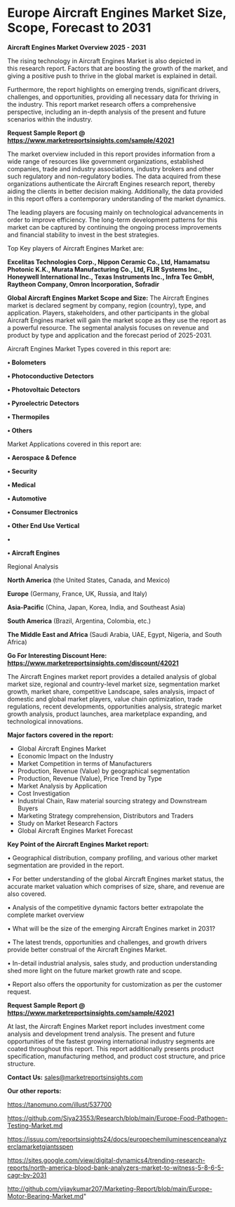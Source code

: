 # Europe Aircraft Engines Market Size, Scope, Forecast to 2031

<Strong> Aircraft Engines Market Overview 2025 - 2031</strong>

The rising technology in Aircraft Engines Market is also depicted in this research report. Factors that are boosting the growth of the market, and giving a positive push to thrive in the global market is explained in detail.

Furthermore, the report highlights on emerging trends, significant drivers, challenges, and opportunities, providing all necessary data for thriving in the industry. This report market research offers a comprehensive perspective, including an in-depth analysis of the present and future scenarios within the industry.

<strong>Request Sample Report @ <a href=https://www.marketreportsinsights.com/sample/42021>https://www.marketreportsinsights.com/sample/42021</a></strong>

The market overview included in this report provides information from a wide range of resources like government organizations, established companies, trade and industry associations, industry brokers and other such regulatory and non-regulatory bodies. The data acquired from these organizations authenticate the Aircraft Engines research report, thereby aiding the clients in better decision making. Additionally, the data provided in this report offers a contemporary understanding of the market dynamics.

The leading players are focusing mainly on technological advancements in order to improve efficiency. The long-term development patterns for this market can be captured by continuing the ongoing process improvements and financial stability to invest in the best strategies.

Top Key players of Aircraft Engines Market are:

<strong>Excelitas Technologies Corp., Nippon Ceramic Co., Ltd, Hamamatsu Photonic K.K., Murata Manufacturing Co., Ltd, FLIR Systems Inc., Honeywell International Inc., Texas Instruments Inc., Infra Tec GmbH, Raytheon Company, Omron Incorporation, Sofradir</strong>

<strong><b>Global Aircraft Engines Market Scope and Size:</b></strong>
The Aircraft Engines market is declared segment by company, region (country), type, and application. Players, stakeholders, and other participants in the global Aircraft Engines market will gain the market scope as they use the report as a powerful resource. The segmental analysis focuses on revenue and product by type and application and the forecast period of 2025-2031.

Aircraft Engines Market Types covered in this report are:

<strong>•  Bolometers

•  Photoconductive Detectors

•  Photovoltaic Detectors

•  Pyroelectric Detectors

•  Thermopiles

•  Others</strong>

Market Applications covered in this report are:

<strong>•  Aerospace & Defence

•  Security

•  Medical

•  Automotive

•  Consumer Electronics

•  Other End Use Vertical

•  

•  Aircraft Engines</strong> 

Regional Analysis

<strong>North America</strong> (the United States, Canada, and Mexico)

<strong>Europe</strong> (Germany, France, UK, Russia, and Italy)

<strong>Asia-Pacific</strong> (China, Japan, Korea, India, and Southeast Asia)

<strong>South America</strong> (Brazil, Argentina, Colombia, etc.)

<strong>The Middle East and Africa</strong> (Saudi Arabia, UAE, Egypt, Nigeria, and South Africa)

<strong>Go For Interesting Discount Here: <a href=https://www.marketreportsinsights.com/discount/42021>https://www.marketreportsinsights.com/discount/42021</a></strong>

The Aircraft Engines market report provides a detailed analysis of global market size, regional and country-level market size, segmentation market growth, market share, competitive Landscape, sales analysis, impact of domestic and global market players, value chain optimization, trade regulations, recent developments, opportunities analysis, strategic market growth analysis, product launches, area marketplace expanding, and technological innovations.

<strong><b>Major factors covered in the report:</b></strong>
<ul>
  <li>Global Aircraft Engines Market </li>
  <li>Economic Impact on the Industry</li>
  <li>Market Competition in terms of Manufacturers</li>
  <li>Production, Revenue (Value) by geographical segmentation</li>
  <li>Production, Revenue (Value), Price Trend by Type</li>
  <li>Market Analysis by Application</li>
  <li>Cost Investigation</li>
  <li>Industrial Chain, Raw material sourcing strategy and Downstream Buyers</li>
  <li>Marketing Strategy comprehension, Distributors and Traders</li>
  <li>Study on Market Research Factors</li>
  <li>Global Aircraft Engines Market Forecast</li>
</ul>

<strong><b>Key Point of the Aircraft Engines Market report:</b></strong>

• Geographical distribution, company profiling, and various other market segmentation are provided in the report.

• For better understanding of the global Aircraft Engines market status, the accurate market valuation which comprises of size, share, and revenue are also covered.

• Analysis of the competitive dynamic factors better extrapolate the complete market overview

• What will be the size of the emerging Aircraft Engines market in 2031?

• The latest trends, opportunities and challenges, and growth drivers provide better construal of the Aircraft Engines Market.

• In-detail industrial analysis, sales study, and production understanding shed more light on the future market growth rate and scope.

• Report also offers the opportunity for customization as per the customer request.

<strong>Request Sample Report @ <a href=https://www.marketreportsinsights.com/sample/42021>https://www.marketreportsinsights.com/sample/42021</a></strong>

At last, the Aircraft Engines Market report includes investment come analysis and development trend analysis. The present and future opportunities of the fastest growing international industry segments are coated throughout this report. This report additionally presents product specification, manufacturing method, and product cost structure, and price structure.

<strong>Contact Us:</strong>
sales@marketreportsinsights.com

<strong>Our other reports:</strong>

<a href=https://tanomuno.com/illust/537700>https://tanomuno.com/illust/537700</a>

<a href=https://github.com/Siya23553/Research/blob/main/Europe-Food-Pathogen-Testing-Market.md>https://github.com/Siya23553/Research/blob/main/Europe-Food-Pathogen-Testing-Market.md</a>

<a href=https://issuu.com/reportsinsights24/docs/europechemiluminescenceanalyzerclamarketgiantsspen>https://issuu.com/reportsinsights24/docs/europechemiluminescenceanalyzerclamarketgiantsspen</a>

<a href=https://sites.google.com/view/digital-dynamics4/trending-research-reports/north-america-blood-bank-analyzers-market-to-witness-5-8-6-5-cagr-by-2031>https://sites.google.com/view/digital-dynamics4/trending-research-reports/north-america-blood-bank-analyzers-market-to-witness-5-8-6-5-cagr-by-2031</a>

<a href=http://github.com/vijaykumar207/Marketing-Report/blob/main/Europe-Motor-Bearing-Market.md>http://github.com/vijaykumar207/Marketing-Report/blob/main/Europe-Motor-Bearing-Market.md</a>"
